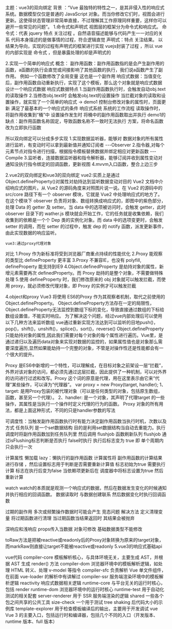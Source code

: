 主题：vue3的双向绑定
背景 ：“Vue 最独特的特性之一，是其非侵入性的响应式系统。数据模型仅仅是普通的 JavaScript 对象。而当你修改它们时，视图会进行更新。这使得状态管理非常简单直接，不过理解其工作原理同样重要，这样你可以避开一些常见的问题”。
1.命令式和声明式
    视图层的框架分为命令式和响应式。
    命令式：代表 jquery 特点 关注过程 。自然语音描述能够与代码产生一一对应的关系 代码本身描述的是做事情的过程，符合逻辑直觉
    声明式：特点 关注结果。  以结果为导向，实现的过程有声明式的框架进行实现
    vuejs封装了过程 ，所以 vue的内部实现是 命令式 ，但是暴露处理的却是声明式的
    
2.实现一个简单的响应式
    概念：
        副作用函数：副作用函数指的是会产生副作用的函数，a函数的执行会直觉或间接影响了其他函数的执行，我们说a函数产生了副作用。 例如一个函数修改了全局变量 这也是一个副作用
        响应式数据：当值变化后，副作用函数自动重新执行，实现了这个模板，那么这个对象就是响应式数据
    设计一个响应式数据
        响应式数据特点
            1.当副作用函数执行时，会触发自动obj.text的读取操作
            2.当修改obj.text时 会触发obj.text的设置操作
        当拦截对象的读取和设置操作，就实现了一个简单的响应式 -> demo1  控制台修改对象的属性时，页面更新  满足了最基本的一个响应式的条件
    响应式系统
        系统的工作流程
            读取操作时，将副作用收集到“桶”中
            设置操作发生时 将桶中的副作用函数取出并执行
        demo1的缺点：副作用函数名称固定，导致函数名称不一致时无法执行
        方案，将命名函数改为立即执行函数


所以双向绑定可以分成多步实现 
1.实现数据监听器，能够对 数据对象的所有属性进行监听，有变动时可以拿到最新值并通知订阅者    ---Observer
2.指令器,对每个元素节点对指令进行扫描，根据指令模板替换数据并绑定相应对更新函数           ---Compile
3.监听者，连接数据监听器和指令解析器，能够订阅并收到属性变动对通知没执行指令绑定的回调函数，更新视图
4.mvvm入口函数，整合上边三步

2.vue2的双向绑定和vue3的双向绑定
    vue2:实质上是通过Object.defineProperty()对属性对劫持达到监听数据变动对目的
        Vue2 文档中介绍响应式的图片。从 Vue2 的源码角度来对照图片说一说。在 Vue2 的源码中的 src/core 路径下有一个 observer 模块，它就是 Vue2 中处理响应式的地方了。在这个模块下 observer 负责将对象、数组转换成响应式的，即图中的紫色部分，处理 Data 的 getter 及 setter。当 data 中的选项被访问时，会触发 getter，此时 observer 目录下的 wather.js  模块就会开始工作，它的任务就是收集依赖，我们收集到的依赖是一个个 Dep 类的实例化对象。而 data 中的选项变更时，会触发 setter 的调用，而在 setter 的过程中，触发 dep 的 notify 函数，派发更新事件，由此实现数据的响应监听。

    vue3:通过proxy代理对象
对比
    1.Proxy 作为新标准将受到浏览器厂商重点持续的性能优化
    2.Proxy 能观察的类型比 defineProperty 更丰富
    3.Proxy 不兼容IE，也没有 polyfill, defineProperty 能支持到IE9
    4.Object.definedProperty 是劫持对象的属性，新增元素需要再次 definedProperty。而 Proxy 劫持的是整个对象，不需要做特殊处理
    5.使用 defineProperty 时，我们修改原来的 obj 对象就可以触发拦截，而使用 proxy，就必须修改代理对象，即 Proxy 的实例才可以触发拦截

4.object和proxy
    Vue3 将使用 ES6的Proxy 作为其观察者机制，取代之前使用的Object.defineProperty。
    Object.defineProperty方法存在一定的局限性，Object.defineProperty无法监控到数组下标的变化，导致直接通过数组的下标给数组设置值，不能实时响应。 为了解决这个问题，经过vue内部处理后可以使用以下几种方法来监听数组
        vue通过重新实现方法达到可以监听的目地push()，pop()，shift()，unshift()，splice()，sort()，reverse()
    Object.defineProperty只能劫持对象的属性,因此我们需要对每个对象的每个属性进行遍历。Vue里，是通过递归以及遍历data对象来实现对数据的监控的，如果属性值也是对象那么需要深度遍历,显然如果能劫持一个完整的对象，不管是对操作性还是性能都会有一个很大的提升。

Proxy 是ES6中新增的一个特性，可以理解成，在目标对象之前架设一层“拦截”，外界对该对象的访问，都必须先通过这层拦截，因此提供了一种机制，可以对外界的访问进行过滤和改写。Proxy 这个词的原意是代理，用在这里表示由它来“代理”某些操作，可以译为“代理器”。
var proxy = new Proxy(target, handler);
1、target: 是用Proxy包装的被代理对象（可以是任何类型的对象，包括原生数组，函数，甚至另一个代理）。
2、handler: 是一个对象，其声明了代理target 的一些操作，其属性是当执行一个操作时定义代理的行为的函数。
Proxy 对象的所有用法，都是上面这种形式，不同的只是handler参数的写法

可调度性：当触发副作用函数执行时有能力决定副作用函数当执行时机，次数以及方式
任务队列 是一个set数据结构 目的是利用set数据结构当自动去重能力。执行调度时将副作用函数加到任务队列里 然后调用 flushjob 函数刷新队列  flushjob 通过isFlushing标志判断是否执行 false时执行 执行后标志变为 true 即 单个周期内只会执行一次

计算属性
    懒加载 lazy：懒执行的副作用函数
    计算属性将 副作用函数的计算结果进行存储 ，然后设置标志用于判断是否需要重新计算值 标志初始为true 需要执行计算 标志在执行后变为false 当依赖项更新后在 调度器中将标志设置为true 然后重新计算

watch
    watch的本质就是观测一个响应式的数据，然后在数据发生变化的时候通知并执行相应的回调函数。
    数据读取时 与数据创建联系 然后数据变化时执行回调函数

过期的副作用
    多次或频繁操作数据时可能会产生 竞态问题 
    解决方法 定义清理变量 将过期函数进行清理 当过期函数当结果返回时 其结果会被抛弃

深响应和浅响应 
    props传入当数据 对象可修改 基础数据类型不能修改

toRaw方法是把被reactive或readonly后的Proxy对象转换为原来的target对象，而markRaw则直接让target不能被reactive或readonly
5.vue3的响应式基础api

vue代码
compiler-core 模板解析核心，与具体环境无关，主要生成 AST，并根据 AST 生成 render() 方法
compiler-dom 浏览器环境中的模板解析逻辑，如处理 HTML 转义、处理 v-model 等指令
compiler-sfc 负责解析 Vue 单文件组件，在前面 vue-loader 的解析中有讲解过
compiler-ssr 服务端渲染环境中的模板解析逻辑
reactivity 响应式数据相关逻辑
runtime-core 与平台无关的运行时核心，包括 render
runtime-dom 浏览器环境中的运行时核心
runtime-test 用于自动化测试的相关配套
server-renderer 用于 SSR 服务端渲染的逻辑
shared 一些各个包之间共享的公共工具
size-check 一个用于测试 tree shaking 后代码大小的示例库
template-explorer 用于检查模板编译后的输出，主要用于开发调试
vue Vue 3 的主要入口，包括运行时和编译器，包括几个不同的入口（开发版本、runtime 版本、full 版本）